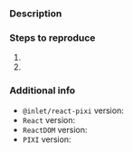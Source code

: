 <!--
Thank you very much for helping improving this library
-->

### Description



### Steps to reproduce

1.
2.

### Additional info

- `@inlet/react-pixi` version: 
- `React` version:
- `ReactDOM` version:
- `PIXI` version:
